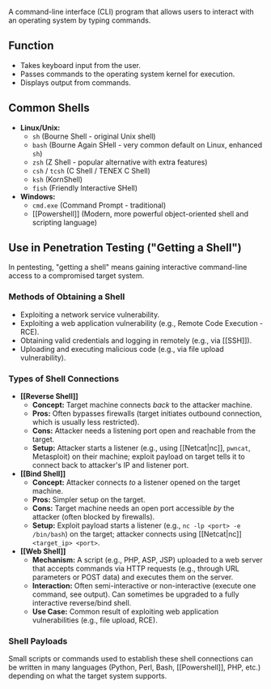 A command-line interface (CLI) program that allows users to interact with an operating system by typing commands.

## Function

- Takes keyboard input from the user.
- Passes commands to the operating system kernel for execution.
- Displays output from commands.

## Common Shells

- **Linux/Unix:**
    - `sh` (Bourne Shell - original Unix shell)
    - `bash` (Bourne Again SHell - very common default on Linux, enhanced `sh`)
    - `zsh` (Z Shell - popular alternative with extra features)
    - `csh` / `tcsh` (C Shell / TENEX C Shell)
    - `ksh` (KornShell)
    - `fish` (Friendly Interactive SHell)
- **Windows:**
    - `cmd.exe` (Command Prompt - traditional)
    - [[Powershell]] (Modern, more powerful object-oriented shell and scripting language)

## Use in Penetration Testing ("Getting a Shell")

In pentesting, "getting a shell" means gaining interactive command-line access to a compromised target system.

### Methods of Obtaining a Shell

- Exploiting a network service vulnerability.
- Exploiting a web application vulnerability (e.g., Remote Code Execution - RCE).
- Obtaining valid credentials and logging in remotely (e.g., via [[SSH]]).
- Uploading and executing malicious code (e.g., via file upload vulnerability).

### Types of Shell Connections

- **[[Reverse Shell]]**
    - **Concept:** Target machine connects *back* to the attacker machine.
    - **Pros:** Often bypasses firewalls (target initiates outbound connection, which is usually less restricted).
    - **Cons:** Attacker needs a listening port open and reachable from the target.
    - **Setup:** Attacker starts a listener (e.g., using [[Netcat|nc]], `pwncat`, Metasploit) on their machine; exploit payload on target tells it to connect back to attacker's IP and listener port.
- **[[Bind Shell]]**
    - **Concept:** Attacker connects *to* a listener opened on the target machine.
    - **Pros:** Simpler setup on the target.
    - **Cons:** Target machine needs an open port accessible *by* the attacker (often blocked by firewalls).
    - **Setup:** Exploit payload starts a listener (e.g., `nc -lp <port> -e /bin/bash`) on the target; attacker connects using [[Netcat|nc]] `<target_ip> <port>`.
- **[[Web Shell]]**
    - **Mechanism:** A script (e.g., PHP, ASP, JSP) uploaded to a web server that accepts commands via HTTP requests (e.g., through URL parameters or POST data) and executes them on the server.
    - **Interaction:** Often semi-interactive or non-interactive (execute one command, see output). Can sometimes be upgraded to a fully interactive reverse/bind shell.
    - **Use Case:** Common result of exploiting web application vulnerabilities (e.g., file upload, RCE).

### Shell Payloads

Small scripts or commands used to establish these shell connections can be written in many languages (Python, Perl, Bash, [[Powershell]], PHP, etc.) depending on what the target system supports. 